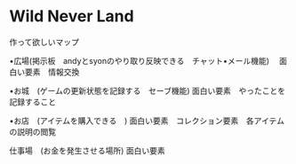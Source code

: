 Wild Never Land
===============

作って欲しいマップ

•広場(掲示板　andyとsyonのやり取り反映できる　チャット•メール機能)　
面白い要素　情報交換


•お城　(ゲームの更新状態を記録する　セーブ機能)
面白い要素　やったことを記録すること


•お店　(アイテムを購入できる　)
面白い要素　コレクション要素　各アイテムの説明の閲覧

仕事場　(お金を発生させる場所)
面白い要素　
